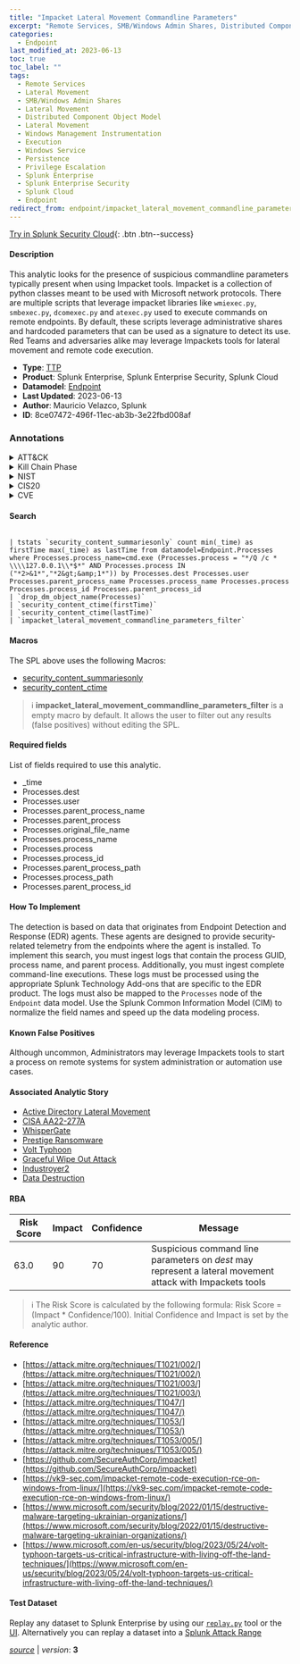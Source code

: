 ```yaml
---
title: "Impacket Lateral Movement Commandline Parameters"
excerpt: "Remote Services, SMB/Windows Admin Shares, Distributed Component Object Model, Windows Management Instrumentation, Windows Service"
categories:
  - Endpoint
last_modified_at: 2023-06-13
toc: true
toc_label: ""
tags:
  - Remote Services
  - Lateral Movement
  - SMB/Windows Admin Shares
  - Lateral Movement
  - Distributed Component Object Model
  - Lateral Movement
  - Windows Management Instrumentation
  - Execution
  - Windows Service
  - Persistence
  - Privilege Escalation
  - Splunk Enterprise
  - Splunk Enterprise Security
  - Splunk Cloud
  - Endpoint
redirect_from: endpoint/impacket_lateral_movement_commandline_parameters/
---
```




[Try in Splunk Security Cloud](https://www.splunk.com/en_us/cyber-security.html){: .btn .btn--success}

#### Description

This analytic looks for the presence of suspicious commandline parameters typically present when using Impacket tools. Impacket is a collection of python classes meant to be used with Microsoft network protocols. There are multiple scripts that leverage impacket libraries like `wmiexec.py`, `smbexec.py`, `dcomexec.py` and `atexec.py` used to execute commands on remote endpoints. By default, these scripts leverage administrative shares and hardcoded parameters that can be used as a signature to detect its use. Red Teams and adversaries alike may leverage Impackets tools for lateral movement and remote code execution.

- **Type**: [TTP](https://github.com/splunk/security_content/wiki/Detection-Analytic-Types)
- **Product**: Splunk Enterprise, Splunk Enterprise Security, Splunk Cloud
- **Datamodel**: [Endpoint](https://docs.splunk.com/Documentation/CIM/latest/User/Endpoint)
- **Last Updated**: 2023-06-13
- **Author**: Mauricio Velazco, Splunk
- **ID**: 8ce07472-496f-11ec-ab3b-3e22fbd008af

### Annotations
<details>
  <summary>ATT&CK</summary>

<div markdown="1">

#### [ATT&CK](https://attack.mitre.org/)

| ID          | Technique   | Tactic         |
| ----------- | ----------- |--------------- |
| [T1021](https://attack.mitre.org/techniques/T1021/) | Remote Services | Lateral Movement |

| [T1021.002](https://attack.mitre.org/techniques/T1021/002/) | SMB/Windows Admin Shares | Lateral Movement |

| [T1021.003](https://attack.mitre.org/techniques/T1021/003/) | Distributed Component Object Model | Lateral Movement |

| [T1047](https://attack.mitre.org/techniques/T1047/) | Windows Management Instrumentation | Execution |

| [T1543.003](https://attack.mitre.org/techniques/T1543/003/) | Windows Service | Persistence, Privilege Escalation |

</div>
</details>


<details>
  <summary>Kill Chain Phase</summary>

<div markdown="1">

* Exploitation
* Installation


</div>
</details>


<details>
  <summary>NIST</summary>

<div markdown="1">

* DE.CM



</div>
</details>

<details>
  <summary>CIS20</summary>

<div markdown="1">

* CIS 10



</div>
</details>

<details>
  <summary>CVE</summary>

<div markdown="1">


</div>
</details>


#### Search

```

| tstats `security_content_summariesonly` count min(_time) as firstTime max(_time) as lastTime from datamodel=Endpoint.Processes where Processes.process_name=cmd.exe (Processes.process = "*/Q /c * \\\\127.0.0.1\\*$*" AND Processes.process IN ("*2>&1*","*2&gt;&amp;1*")) by Processes.dest Processes.user Processes.parent_process_name Processes.process_name Processes.process Processes.process_id Processes.parent_process_id 
| `drop_dm_object_name(Processes)` 
| `security_content_ctime(firstTime)` 
| `security_content_ctime(lastTime)` 
| `impacket_lateral_movement_commandline_parameters_filter`
```

#### Macros
The SPL above uses the following Macros:
* [security_content_summariesonly](https://github.com/splunk/security_content/blob/develop/macros/security_content_summariesonly.yml)
* [security_content_ctime](https://github.com/splunk/security_content/blob/develop/macros/security_content_ctime.yml)

> :information_source:
> **impacket_lateral_movement_commandline_parameters_filter** is a empty macro by default. It allows the user to filter out any results (false positives) without editing the SPL.



#### Required fields
List of fields required to use this analytic.
* _time
* Processes.dest
* Processes.user
* Processes.parent_process_name
* Processes.parent_process
* Processes.original_file_name
* Processes.process_name
* Processes.process
* Processes.process_id
* Processes.parent_process_path
* Processes.process_path
* Processes.parent_process_id



#### How To Implement
The detection is based on data that originates from Endpoint Detection and Response (EDR) agents. These agents are designed to provide security-related telemetry from the endpoints where the agent is installed. To implement this search, you must ingest logs that contain the process GUID, process name, and parent process. Additionally, you must ingest complete command-line executions. These logs must be processed using the appropriate Splunk Technology Add-ons that are specific to the EDR product. The logs must also be mapped to the `Processes` node of the `Endpoint` data model. Use the Splunk Common Information Model (CIM) to normalize the field names and speed up the data modeling process.
#### Known False Positives
Although uncommon, Administrators may leverage Impackets tools to start a process on remote systems for system administration or automation use cases.

#### Associated Analytic Story
* [Active Directory Lateral Movement](/stories/active_directory_lateral_movement)
* [CISA AA22-277A](/stories/cisa_aa22-277a)
* [WhisperGate](/stories/whispergate)
* [Prestige Ransomware](/stories/prestige_ransomware)
* [Volt Typhoon](/stories/volt_typhoon)
* [Graceful Wipe Out Attack](/stories/graceful_wipe_out_attack)
* [Industroyer2](/stories/industroyer2)
* [Data Destruction](/stories/data_destruction)




#### RBA

| Risk Score  | Impact      | Confidence   | Message      |
| ----------- | ----------- |--------------|--------------|
| 63.0 | 90 | 70 | Suspicious command line parameters on $dest$ may represent a lateral movement attack with Impackets tools |


> :information_source:
> The Risk Score is calculated by the following formula: Risk Score = (Impact * Confidence/100). Initial Confidence and Impact is set by the analytic author.


#### Reference

* [https://attack.mitre.org/techniques/T1021/002/](https://attack.mitre.org/techniques/T1021/002/)
* [https://attack.mitre.org/techniques/T1021/003/](https://attack.mitre.org/techniques/T1021/003/)
* [https://attack.mitre.org/techniques/T1047/](https://attack.mitre.org/techniques/T1047/)
* [https://attack.mitre.org/techniques/T1053/](https://attack.mitre.org/techniques/T1053/)
* [https://attack.mitre.org/techniques/T1053/005/](https://attack.mitre.org/techniques/T1053/005/)
* [https://github.com/SecureAuthCorp/impacket](https://github.com/SecureAuthCorp/impacket)
* [https://vk9-sec.com/impacket-remote-code-execution-rce-on-windows-from-linux/](https://vk9-sec.com/impacket-remote-code-execution-rce-on-windows-from-linux/)
* [https://www.microsoft.com/security/blog/2022/01/15/destructive-malware-targeting-ukrainian-organizations/](https://www.microsoft.com/security/blog/2022/01/15/destructive-malware-targeting-ukrainian-organizations/)
* [https://www.microsoft.com/en-us/security/blog/2023/05/24/volt-typhoon-targets-us-critical-infrastructure-with-living-off-the-land-techniques/](https://www.microsoft.com/en-us/security/blog/2023/05/24/volt-typhoon-targets-us-critical-infrastructure-with-living-off-the-land-techniques/)



#### Test Dataset
Replay any dataset to Splunk Enterprise by using our [`replay.py`](https://github.com/splunk/attack_data#using-replaypy) tool or the [UI](https://github.com/splunk/attack_data#using-ui).
Alternatively you can replay a dataset into a [Splunk Attack Range](https://github.com/splunk/attack_range#replay-dumps-into-attack-range-splunk-server)




[*source*](https://github.com/splunk/security_content/tree/develop/detections/endpoint/impacket_lateral_movement_commandline_parameters.yml) \| *version*: **3**